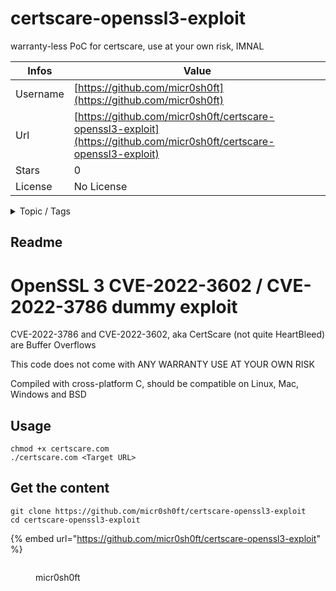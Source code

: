 # certscare-openssl3-exploit

warranty-less PoC for certscare, use at your own risk, IMNAL

| Infos    | Value                                                              |
| -------- | -------------------------------------------------------------------|
| Username | [https://github.com/micr0sh0ft](https://github.com/micr0sh0ft) |
| Url      | [https://github.com/micr0sh0ft/certscare-openssl3-exploit](https://github.com/micr0sh0ft/certscare-openssl3-exploit)                                               |
| Stars    | 0                                                          |
| License  | No License                                                        |

<details>

<summary>Topic / Tags</summary>

* certscare* cve-2022-3602* cve-2022-3786* exploit* heartbleed* openssl* spookyssl

</details>

## Readme

# OpenSSL 3 CVE-2022-3602 / CVE-2022-3786 dummy exploit

CVE-2022-3786 and CVE-2022-3602, aka CertScare (not quite HeartBleed) are Buffer Overflows

This code does not come with ANY WARRANTY USE AT YOUR OWN RISK

Compiled with cross-platform C, should be compatible on Linux, Mac, Windows and BSD


## Usage

```
chmod +x certscare.com
./certscare.com <Target URL>
```



## Get the content

```
git clone https://github.com/micr0sh0ft/certscare-openssl3-exploit
cd certscare-openssl3-exploit
```

{% embed url="https://github.com/micr0sh0ft/certscare-openssl3-exploit" %}

<figure><img src="https://avatars.githubusercontent.com/u/117230127?v=4" alt=""><figcaption><p>micr0sh0ft</p></figcaption></figure>
